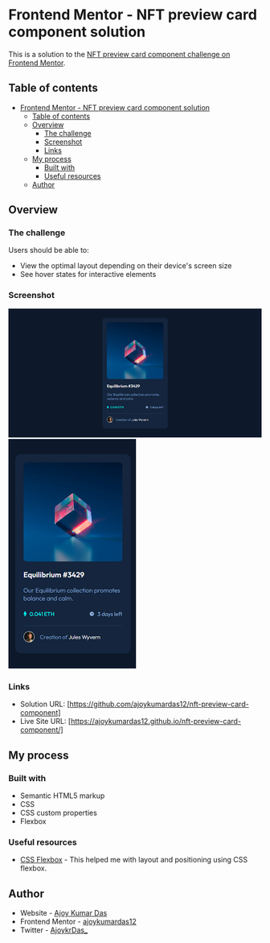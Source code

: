 # Frontend Mentor - NFT preview card component solution

This is a solution to the [NFT preview card component challenge on Frontend Mentor](https://www.frontendmentor.io/challenges/nft-preview-card-component-SbdUL_w0U).

## Table of contents

- [Frontend Mentor - NFT preview card component solution](#frontend-mentor---nft-preview-card-component-solution)
  - [Table of contents](#table-of-contents)
  - [Overview](#overview)
    - [The challenge](#the-challenge)
    - [Screenshot](#screenshot)
    - [Links](#links)
  - [My process](#my-process)
    - [Built with](#built-with)
    - [Useful resources](#useful-resources)
  - [Author](#author)


## Overview

### The challenge

Users should be able to:

- View the optimal layout depending on their device's screen size
- See hover states for interactive elements

### Screenshot

![QR-code-component_desktop](./screenshots/Screenshot_desktop.png)
![QR-code-component_mobile](./screenshots/Screenshot_mobile.png)


### Links

- Solution URL: [https://github.com/ajoykumardas12/nft-preview-card-component]
- Live Site URL: [https://ajoykumardas12.github.io/nft-preview-card-component/]

## My process

### Built with

- Semantic HTML5 markup
- CSS
- CSS custom properties
- Flexbox

### Useful resources

- [CSS Flexbox](https://www.w3schools.com/css/css3_flexbox.asp) - This helped me with layout and positioning using CSS flexbox.

## Author

- Website - [Ajoy Kumar Das](https://ajoykumardas.vercel.app/)
- Frontend Mentor - [ajoykumardas12](https://www.frontendmentor.io/profile/ajoykumardas12)
- Twitter - [AjoykrDas_](https://twitter.com/AjoykrDas_)